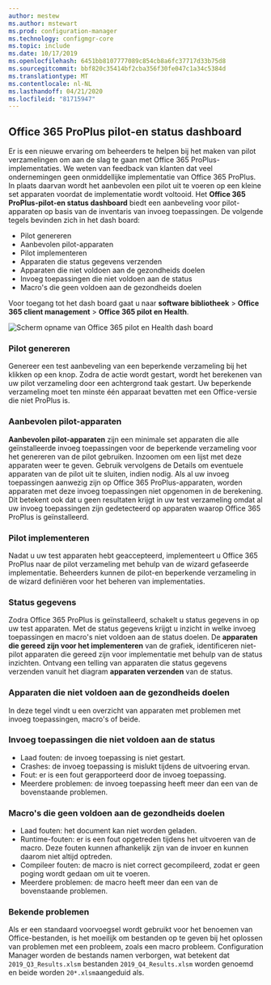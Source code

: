 ```yaml
---
author: mestew
ms.author: mstewart
ms.prod: configuration-manager
ms.technology: configmgr-core
ms.topic: include
ms.date: 10/17/2019
ms.openlocfilehash: 6451bb8107777089c854cb8a6fc37717d33b75d8
ms.sourcegitcommit: bbf820c35414bf2cba356f30fe047c1a34c5384d
ms.translationtype: MT
ms.contentlocale: nl-NL
ms.lasthandoff: 04/21/2020
ms.locfileid: "81715947"
---
```

## <a name="office-365-proplus-pilot-and-health-dashboard"></a>Office 365 ProPlus pilot-en status dashboard
<!--4488272-->
Er is een nieuwe ervaring om beheerders te helpen bij het maken van pilot verzamelingen om aan de slag te gaan met Office 365 ProPlus-implementaties. We weten van feedback van klanten dat veel ondernemingen geen onmiddellijke implementatie van Office 365 ProPlus. In plaats daarvan wordt het aanbevolen een pilot uit te voeren op een kleine set apparaten voordat de implementatie wordt voltooid. Het **Office 365 ProPlus-pilot-en status dashboard** biedt een aanbeveling voor pilot-apparaten op basis van de inventaris van invoeg toepassingen. De volgende tegels bevinden zich in het dash board:

- Pilot genereren
- Aanbevolen pilot-apparaten
- Pilot implementeren
- Apparaten die status gegevens verzenden
- Apparaten die niet voldoen aan de gezondheids doelen
- Invoeg toepassingen die niet voldoen aan de status
- Macro's die geen voldoen aan de gezondheids doelen

Voor toegang tot het dash board gaat u naar **software bibliotheek** > **Office 365 client management** > **Office 365 pilot en Health**.

![Scherm opname van Office 365 pilot en Health dash board](../../media/4488272-office-365-pro-plus-pilot.png)


### <a name="generate-pilot"></a>Pilot genereren

Genereer een test aanbeveling van een beperkende verzameling bij het klikken op een knop. Zodra de actie wordt gestart, wordt het berekenen van uw pilot verzameling door een achtergrond taak gestart. Uw beperkende verzameling moet ten minste één apparaat bevatten met een Office-versie die niet ProPlus is.

### <a name="recommended-pilot-devices"></a>Aanbevolen pilot-apparaten

**Aanbevolen pilot-apparaten** zijn een minimale set apparaten die alle geïnstalleerde invoeg toepassingen voor de beperkende verzameling voor het genereren van de pilot gebruiken. Inzoomen om een lijst met deze apparaten weer te geven. Gebruik vervolgens de Details om eventuele apparaten van de pilot uit te sluiten, indien nodig. Als al uw invoeg toepassingen aanwezig zijn op Office 365 ProPlus-apparaten, worden apparaten met deze invoeg toepassingen niet opgenomen in de berekening. Dit betekent ook dat u geen resultaten krijgt in uw test verzameling omdat al uw invoeg toepassingen zijn gedetecteerd op apparaten waarop Office 365 ProPlus is geïnstalleerd.

### <a name="deploy-pilot"></a>Pilot implementeren

Nadat u uw test apparaten hebt geaccepteerd, implementeert u Office 365 ProPlus naar de pilot verzameling met behulp van de wizard gefaseerde implementatie. Beheerders kunnen de pilot-en beperkende verzameling in de wizard definiëren voor het beheren van implementaties.

### <a name="health-data"></a>Status gegevens

Zodra Office 365 ProPlus is geïnstalleerd, schakelt u status gegevens in op uw test apparaten. Met de status gegevens krijgt u inzicht in welke invoeg toepassingen en macro's niet voldoen aan de status doelen. De **apparaten die gereed zijn voor het implementeren** van de grafiek, identificeren niet-pilot apparaten die gereed zijn voor implementatie met behulp van de status inzichten. Ontvang een telling van apparaten die status gegevens verzenden vanuit het diagram **apparaten verzenden** van de status.

### <a name="devices-not-meeting-health-goals"></a>Apparaten die niet voldoen aan de gezondheids doelen

In deze tegel vindt u een overzicht van apparaten met problemen met invoeg toepassingen, macro's of beide.

### <a name="add-ins-not-meeting-health-goals"></a>Invoeg toepassingen die niet voldoen aan de status

- Laad fouten: de invoeg toepassing is niet gestart.
- Crashes: de invoeg toepassing is mislukt tijdens de uitvoering ervan.
- Fout: er is een fout gerapporteerd door de invoeg toepassing.
- Meerdere problemen: de invoeg toepassing heeft meer dan een van de bovenstaande problemen.

### <a name="macros-not-meeting-health-goals"></a>Macro's die geen voldoen aan de gezondheids doelen

- Laad fouten: het document kan niet worden geladen.
- Runtime-fouten: er is een fout opgetreden tijdens het uitvoeren van de macro. Deze fouten kunnen afhankelijk zijn van de invoer en kunnen daarom niet altijd optreden.
- Compileer fouten: de macro is niet correct gecompileerd, zodat er geen poging wordt gedaan om uit te voeren.
- Meerdere problemen: de macro heeft meer dan een van de bovenstaande problemen.

### <a name="known-issues"></a>Bekende problemen
<!--5526292-->
Als er een standaard voorvoegsel wordt gebruikt voor het benoemen van Office-bestanden, is het moeilijk om bestanden op te geven bij het oplossen van problemen met een probleem, zoals een macro probleem. Configuration Manager worden de bestands namen verborgen, wat betekent dat `2019_Q3_Results.xlsm` bestanden `2019_Q4_Results.xlsm` worden genoemd en beide worden `20*.xlsm`aangeduid als.
